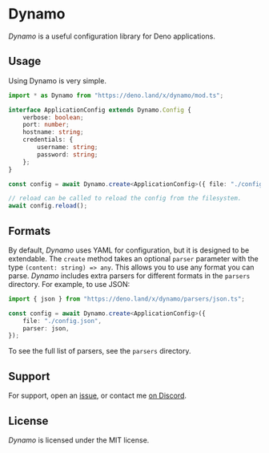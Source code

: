 # Dynamo

_Dynamo_ is a useful configuration library for Deno applications.

## Usage

Using Dynamo is very simple.

```ts
import * as Dynamo from "https://deno.land/x/dynamo/mod.ts";

interface ApplicationConfig extends Dynamo.Config {
	verbose: boolean;
	port: number;
	hostname: string;
	credentials: {
		username: string;
		password: string;
	};
}

const config = await Dynamo.create<ApplicationConfig>({ file: "./config.yml" });

// reload can be called to reload the config from the filesystem.
await config.reload();
```

## Formats

By default, _Dynamo_ uses YAML for configuration, but it is designed to be
extendable. The `create` method takes an optional `parser` parameter with the
type `(content: string) => any`. This allows you to use any format you can
parse. _Dynamo_ includes extra parsers for different formats in the `parsers`
directory. For example, to use JSON:

```ts
import { json } from "https://deno.land/x/dynamo/parsers/json.ts";

const config = await Dynamo.create<ApplicationConfig>({
	file: "./config.json",
	parser: json,
});
```

To see the full list of parsers, see the `parsers` directory.

## Support

For support, open an [issue](https://github.com/Jamalam360/Dynamo/issues), or contact me [on Discord](https://discord.jamalam.tech).

## License

_Dynamo_ is licensed under the MIT license.
